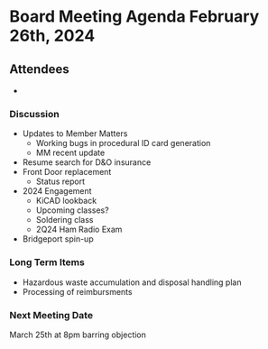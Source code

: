 # Board Meeting Agenda February 26th, 2024

## Attendees
- 

### Discussion
- Updates to Member Matters 
  - Working bugs in procedural ID card generation
  - MM recent update
- Resume search for D&O insurance
- Front Door replacement
  - Status report
- 2024 Engagement
  - KiCAD lookback
  - Upcoming classes?
  - Soldering class
  - 2Q24 Ham Radio Exam
- Bridgeport spin-up

### Long Term Items
- Hazardous waste accumulation and disposal handling plan
- Processing of reimbursments



### Next Meeting Date
March 25th at 8pm barring objection 
